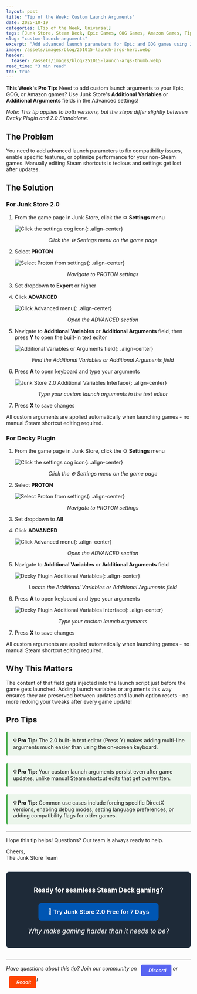```yaml
---
layout: post
title: "Tip of the Week: Custom Launch Arguments"
date: 2025-10-19
categories: [Tip of the Week, Universal]
tags: [Junk Store, Steam Deck, Epic Games, GOG Games, Amazon Games, Tips & Tricks, Advanced Settings, Proton]
slug: "custom-launch-arguments"
excerpt: "Add advanced launch parameters for Epic and GOG games using Junk Store's Advanced settings. 2.0 includes a built-in text editor for easier configuration."
image: /assets/images/blog/251015-launch-args-hero.webp
header:
  teaser: /assets/images/blog/251015-launch-args-thumb.webp
read_time: "3 min read"
toc: true
---
```


**This Week's Pro Tip:** Need to add custom launch arguments to your Epic, GOG, or Amazon games? Use Junk Store's **Additional Variables** or **Additional Arguments** fields in the Advanced settings!

*Note: This tip applies to both versions, but the steps differ slightly between Decky Plugin and 2.0 Standalone.*

<h2 style="text-align: left !important; margin-left: 0;">The Problem</h2>

You need to add advanced launch parameters to fix compatibility issues, enable specific features, or optimize performance for your non-Steam games. Manually editing Steam shortcuts is tedious and settings get lost after updates.

<h2 style="text-align: left !important; margin-left: 0;">The Solution</h2>

### For Junk Store 2.0

1. From the game page in Junk Store, click the ⚙️ **Settings** menu

   ![Click the settings cog icon](/assets/images/blog/cogicon.webp){: .align-center}
   <p style="text-align: center; font-style: italic;">Click the ⚙️ Settings menu on the game page</p>

2. Select **PROTON**

   ![Select Proton from settings](/assets/images/blog/protonmenu.webp){: .align-center}
   <p style="text-align: center; font-style: italic;">Navigate to PROTON settings</p>

3. Set dropdown to **Expert** or higher

4. Click **ADVANCED**

   ![Click Advanced menu](/assets/images/blog/advancedmenu.webp){: .align-center}
   <p style="text-align: center; font-style: italic;">Open the ADVANCED section</p>

5. Navigate to **Additional Variables** or **Additional Arguments** field, then press **Y** to open the built-in text editor

   ![Additional Variables or Arguments field](/assets/images/blog/addargs.webp){: .align-center}
   <p style="text-align: center; font-style: italic;">Find the Additional Variables or Additional Arguments field</p>

6. Press **A** to open keyboard and type your arguments

   ![Junk Store 2.0 Additional Variables Interface](/assets/images/blog/2.0-addvar.jpg){: .align-center}
   <p style="text-align: center; font-style: italic;">Type your custom launch arguments in the text editor</p>

7. Press **X** to save changes

All custom arguments are applied automatically when launching games - no manual Steam shortcut editing required.

### For Decky Plugin

1. From the game page in Junk Store, click the ⚙️ **Settings** menu

   ![Click the settings cog icon](/assets/images/blog/cogicon.webp){: .align-center}
   <p style="text-align: center; font-style: italic;">Click the ⚙️ Settings menu on the game page</p>

2. Select **PROTON**

   ![Select Proton from settings](/assets/images/blog/protonmenu.webp){: .align-center}
   <p style="text-align: center; font-style: italic;">Navigate to PROTON settings</p>

3. Set dropdown to **All**

4. Click **ADVANCED**

   ![Click Advanced menu](/assets/images/blog/advancedmenu.webp){: .align-center}
   <p style="text-align: center; font-style: italic;">Open the ADVANCED section</p>

5. Navigate to **Additional Variables** or **Additional Arguments** field

   ![Decky Plugin Additional Variables](/assets/images/blog/deckyargsvars.webp){: .align-center}
   <p style="text-align: center; font-style: italic;">Locate the Additional Variables or Additional Arguments field</p>

6. Press **A** to open keyboard and type your arguments

   ![Decky Plugin Additional Variables Interface](/assets/images/blog/decky-advar.jpg){: .align-center}
   <p style="text-align: center; font-style: italic;">Type your custom launch arguments</p>

7. Press **X** to save changes

All custom arguments are applied automatically when launching games - no manual Steam shortcut editing required.

<h2 style="text-align: left !important; margin-left: 0;">Why This Matters</h2>

The content of that field gets injected into the launch script just before the game gets launched. Adding launch variables or arguments this way ensures they are preserved between updates and launch option resets - no more redoing your tweaks after every game update!

<h2 style="text-align: left !important; margin-left: 0;">Pro Tips</h2>

<div class="tip-callout">
  <strong>💡 Pro Tip:</strong> The 2.0 built-in text editor (Press Y) makes adding multi-line arguments much easier than using the on-screen keyboard.
</div>

<div class="tip-callout">
  <strong>💡 Pro Tip:</strong> Your custom launch arguments persist even after game updates, unlike manual Steam shortcut edits that get overwritten.
</div>

<div class="tip-callout">
  <strong>💡 Pro Tip:</strong> Common use cases include forcing specific DirectX versions, enabling debug modes, setting language preferences, or adding compatibility flags for older games.
</div>

---

Hope this tip helps! Questions? Our team is always ready to help.

Cheers,<br>
The Junk Store Team

<div class="inline-blog-cta">
  <p><strong>Ready for seamless Steam Deck gaming?</strong></p>
  <a href="/buy_now/" class="inline-blog-cta-button">
    🚀 Try Junk Store 2.0 Free for 7 Days
  </a>
  <p class="inline-cta-subtext">Why make gaming harder than it needs to be?</p>
</div>

---

*Have questions about this tip? Join our community on <a href="https://discord.gg/6mRUhR6Teh" target="_blank" rel="noopener" class="community-btn discord-btn"><i class="fab fa-discord" style="margin-right: 6px;"></i>Discord</a> or <a href="https://www.reddit.com/r/JunkStore" target="_blank" rel="noopener" class="community-btn reddit-btn"><i class="fab fa-reddit" style="margin-right: 6px;"></i>Reddit</a>!*

<style>
/* Callout boxes */
.tip-callout {
  background: rgba(76, 175, 80, 0.1);
  border-left: 4px solid #4caf50;
  padding: 15px;
  margin: 20px 0;
  border-radius: 4px;
}

.community-btn {
  display: inline-flex;
  align-items: center;
  padding: 6px 12px;
  border-radius: 4px;
  text-decoration: none;
  font-weight: 600;
  font-size: 13px;
  transition: all 0.2s ease;
  border: 2px solid transparent;
  margin-left: 8px;
  color: white !important;
}

.discord-btn {
  background: #5865f2;
}

.reddit-btn {
  background: #ff4500;
}

.community-btn:hover {
  transform: translateY(-1px);
  box-shadow: 0 4px 12px rgba(0, 0, 0, 0.3);
  text-decoration: none;
  color: white !important;
  opacity: 0.9;
}

.inline-blog-cta {
  text-align: center;
  background: #1e2a38;
  border-radius: 8px;
  padding: 20px;
  margin: 30px 0;
  border: 1px solid #3a4a5c;
}

.inline-blog-cta p {
  margin-bottom: 15px;
  color: #fff;
  font-size: 1.1rem;
}

.inline-blog-cta-button {
  display: inline-block;
  background: #0056b3;
  color: #fff !important;
  padding: 12px 24px;
  border-radius: 8px;
  text-decoration: none;
  font-weight: 600;
  font-size: 1rem;
  transition: all 0.3s ease;
  margin: 10px 0;
  border: 2px solid #0056b3;
}

.inline-blog-cta-button:hover,
.inline-blog-cta-button:visited,
.inline-blog-cta-button:visited:hover {
  background: #004494;
  border-color: #004494;
  color: #fff !important;
  transform: translateY(-2px);
  box-shadow: 0 4px 15px rgba(0, 86, 179, 0.4);
  text-decoration: none;
}

.inline-cta-subtext {
  margin-top: 8px;
  color: #cceeff;
  font-size: 0.9rem;
  font-style: italic;
}
</style>